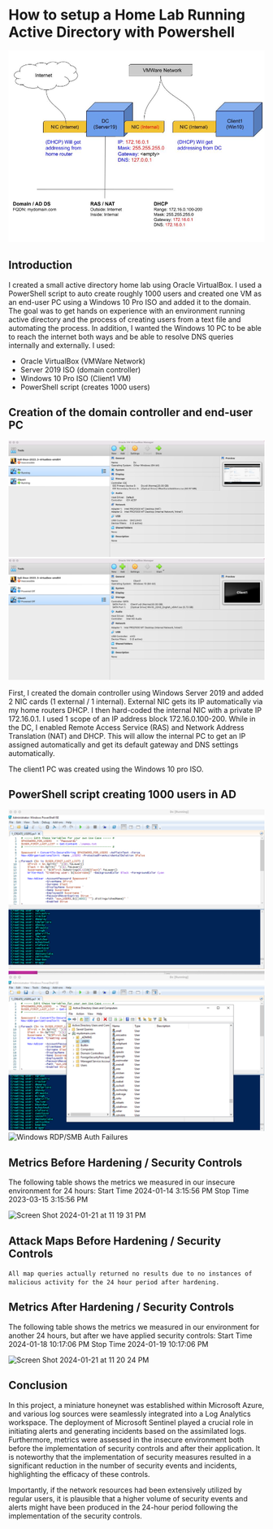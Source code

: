 # How to setup a Home Lab Running Active Directory with Powershell
![Home Lab](https://github.com/alfonsonyc2005/Active_DirectoryLab/blob/main/ADtopology.jpg?raw=true)

## Introduction

I created a small active directory home lab using Oracle VirtualBox.  I used a PowerShell script to auto create roughly 1000 users and created one VM as an end-user PC using a Windows 10 Pro ISO and added it to the domain.  The goal was to get hands on experience with an environment running active directory and the process of creating users from a text file and automating the process.  In addition, I wanted the Windows 10 PC to be able to reach the internet both ways and be able to resolve DNS queries internally and externally.  I used:

- Oracle VirtualBox (VMWare Network)
- Server 2019 ISO (domain controller)
- Windows 10 Pro ISO (Client1 VM)
- PowerShell script (creates 1000 users)


## Creation of the domain controller and end-user PC
![DC](https://github.com/alfonsonyc2005/Active_DirectoryLab/blob/main/VMManager.png?raw=true)
![PC](https://github.com/alfonsonyc2005/Active_DirectoryLab/blob/main/Screen%20Shot%202024-01-24%20at%202.03.43%20PM.png?raw=true)

First, I created the domain controller using Windows Server 2019 and added 2 NIC cards (1 external / 1 internal).  External NIC gets its IP automatically via my home routers DHCP. I then hard-coded the internal NIC with a private IP 172.16.0.1.  I used 1 scope of an IP address block 172.16.0.100-200.  While in the DC, I enabled Remote Access Service (RAS) and Network Address Translation (NAT) and DHCP.  This will allow the internal PC to get an IP assigned automatically and get its default gateway and DNS settings automatically.  

The client1 PC was created using the Windows 10 pro ISO.


## PowerShell script creating 1000 users in AD
![PowerShell creating users](https://github.com/alfonsonyc2005/Active_DirectoryLab/blob/main/PScreating.png?raw=true)<br>
![PowerShell running / updating AD](https://github.com/alfonsonyc2005/Active_DirectoryLab/blob/main/powershellrunnin.png?raw=true)<br>
![Windows RDP/SMB Auth Failures](https://imgur.com/kPuWG6i.png)<br>

## Metrics Before Hardening / Security Controls

The following table shows the metrics we measured in our insecure environment for 24 hours:
Start Time 2024-01-14 3:15:56 PM
Stop Time 2023-03-15 3:15:56 PM

![Screen Shot 2024-01-21 at 11 19 31 PM](https://github.com/alfonsonyc2005/Azure-SOC/assets/141835414/ac205dda-ee70-4cc3-90cd-46d1b35859a4)

## Attack Maps Before Hardening / Security Controls

```All map queries actually returned no results due to no instances of malicious activity for the 24 hour period after hardening.```

## Metrics After Hardening / Security Controls

The following table shows the metrics we measured in our environment for another 24 hours, but after we have applied security controls:
Start Time 2024-01-18 10:17:06 PM
Stop Time	2024-01-19 10:17:06 PM

![Screen Shot 2024-01-21 at 11 20 24 PM](https://github.com/alfonsonyc2005/Azure-SOC/assets/141835414/3a4f9caa-2bb9-4119-8cee-f902a406a63a)

## Conclusion

In this project, a miniature honeynet was established within Microsoft Azure, and various log sources were seamlessly integrated into a Log Analytics workspace. The deployment of Microsoft Sentinel played a crucial role in initiating alerts and generating incidents based on the assimilated logs. Furthermore, metrics were assessed in the insecure environment both before the implementation of security controls and after their application. It is noteworthy that the implementation of security measures resulted in a significant reduction in the number of security events and incidents, highlighting the efficacy of these controls.

Importantly, if the network resources had been extensively utilized by regular users, it is plausible that a higher volume of security events and alerts might have been produced in the 24-hour period following the implementation of the security controls.
